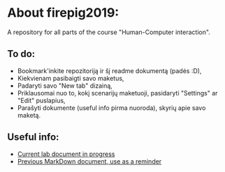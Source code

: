 # About firepig2019:
A repository for all parts of the course "Human-Computer interaction".

## To do:
- Bookmark'inkite repozitoriją ir šį readme dokumentą (padės :D),
- Kiekvienam pasibaigti savo maketus,
- Padaryti savo "New tab" dizainą,
- Priklausomai nuo to, kokį scenarijų maketuoji, pasidaryti "Settings" ar "Edit" puslapius,
- Parašyti dokumente (useful info pirma nuoroda), skyrių apie savo maketą.

## Useful info:
- [Current lab document in progress](https://vult-my.sharepoint.com/:w:/g/personal/vilius_minkevicius_mif_stud_vu_lt/EZgB0_fC3GBBj6RPURLLWekBAOmrdoopVrZjaVI7pk3x4A?e=ZuOqwd)
- [Previous MarkDown document, use as a reminder](https://github.com/Tristanas/PSI2-Food-Bee-Inc/blob/master/Dokumentas.md)
